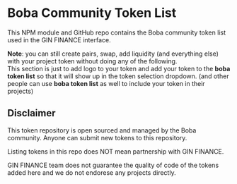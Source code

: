 # Boba Community Token List

This NPM module and GitHub repo contains the Boba community token list used in the GIN FINANCE interface.  

__Note__: you can still create pairs, swap, add liquidity (and everything else) with your project token without doing any of the following.  
This section is just to add logo to your token and add your token to the __boba token list__ so that it will show up in the token selection dropdown. (and other people can use __boba token list__ as well to include your token in their projects)


## Disclaimer

This token repository is open sourced and managed by the Boba community. Anyone can submit new tokens to this repository.  

Listing tokens in this repo does NOT mean partnership with GIN FINANCE.

GIN FINANCE team does not guarantee the quality of code of the tokens added here and we do not endorese any projects directly.  

